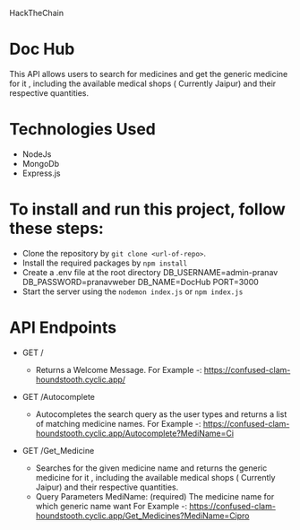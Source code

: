 HackTheChain

# Doc Hub
This API allows users to search for medicines and get the generic medicine for it , including the available medical shops ( Currently Jaipur) and their respective quantities.

# Technologies Used
* NodeJs
* MongoDb
* Express.js

# To install and run this project, follow these steps:

* Clone the repository by `git clone <url-of-repo>`.
* Install the required packages by `npm install`
* Create a .env file at the root directory 
      DB_USERNAME=admin-pranav
      DB_PASSWORD=pranavweber
      DB_NAME=DocHub
      PORT=3000 
* Start the server using the `nodemon index.js` or `npm index.js`


# API Endpoints
* GET /
   - Returns a Welcome Message.
   For Example  -: https://confused-clam-houndstooth.cyclic.app/

* GET /Autocomplete
   - Autocompletes the search query as the user types and returns a list of matching medicine names.
   For Example  -: https://confused-clam-houndstooth.cyclic.app/Autocomplete?MediName=Ci

* GET /Get_Medicine
   - Searches for the given medicine name and returns the generic medicine for it , including the available medical shops ( Currently Jaipur) and their respective quantities.
   - Query Parameters 
            MediName: (required) The medicine name for which generic name want
   For Example -: https://confused-clam-houndstooth.cyclic.app/Get_Medicines?MediName=Cipro